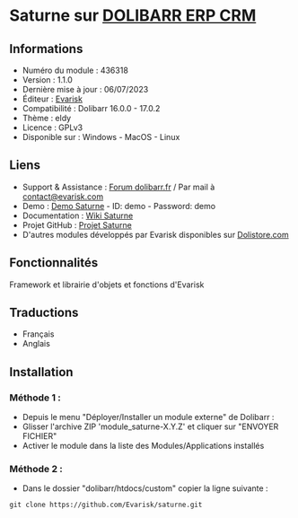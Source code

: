 # Saturne sur [DOLIBARR ERP CRM](https://dolibarr.org)

## Informations

- Numéro du module : 436318
- Version :  1.1.0
- Dernière mise à jour : 06/07/2023
- Éditeur : [Evarisk](https://evarisk.com)
- Compatibilité : Dolibarr 16.0.0 - 17.0.2
- Thème : eldy
- Licence : GPLv3
- Disponible sur : Windows - MacOS - Linux

## Liens

- Support & Assistance : [Forum dolibarr.fr](https://dolibarr.fr) / Par mail à contact@evarisk.com
- Demo : [Demo Saturne](https://demodoli.digirisk.com) - ID: demo - Password: demo
- Documentation : [Wiki Saturne](https://wiki.dolibarr.org/index.php/Module_Saturne)
- Projet GitHub : [Projet Saturne](https://github.com/Evarisk/Saturne/projects?query=is%3Aopen)
- D'autres modules développés par Evarisk disponibles sur [Dolistore.com](https://dolistore.com)

## Fonctionnalités

Framework et librairie d'objets et fonctions d'Evarisk

## Traductions

- Français
- Anglais

## Installation

### Méthode 1 :

- Depuis le menu "Déployer/Installer un module externe" de Dolibarr :
- Glisser l'archive ZIP 'module_saturne-X.Y.Z' et cliquer sur "ENVOYER FICHIER"
- Activer le module dans la liste des Modules/Applications installés

### Méthode 2 :

- Dans le dossier "dolibarr/htdocs/custom" copier la ligne suivante :
``` 
git clone https://github.com/Evarisk/saturne.git
```

